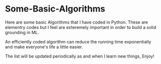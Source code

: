 # Some-Basic-Algorithms

Here are some basic Algorithms that I have coded in Python. These are elementry codes but I feel are exteremely important in order to build a solid grounding in ML.

An efficiently coded algorithm can reduce the running time exponentially and make everyone's life a little easier. 

The list will be updated periodically as and when I learn new things, Enjoy!
